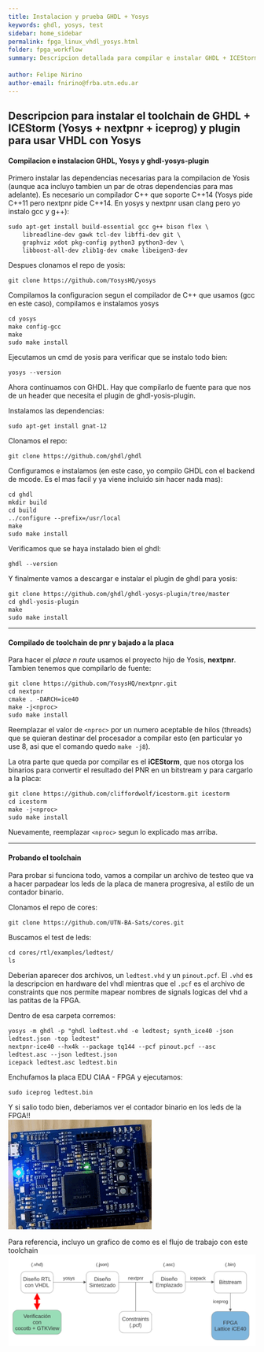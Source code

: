 ```yaml
---
title: Instalacion y prueba GHDL + Yosys
keywords: ghdl, yosys, test
sidebar: home_sidebar
permalink: fpga_linux_vhdl_yosys.html
folder: fpga_workflow
summary: Descripcion detallada para compilar e instalar GHDL + ICEStorm + plugin para usar vhdl con yosys

author: Felipe Nirino
author-email: fnirino@frba.utn.edu.ar
---
```


## Descripcion para instalar el toolchain de GHDL + ICEStorm (Yosys + nextpnr + iceprog) y plugin para usar VHDL con Yosys

#### Compilacion e instalacion GHDL, Yosys y ghdl-yosys-plugin

Primero instalar las dependencias necesarias para la compilacion de Yosis (aunque aca incluyo tambien un par de otras dependencias para mas adelante).
Es necesario un compilador C++ que soporte C++14 (Yosys pide C++11 pero nextpnr pide C++14. En yosys y nextpnr usan clang pero yo instalo gcc y g++):
 
```
sudo apt-get install build-essential gcc g++ bison flex \
	libreadline-dev gawk tcl-dev libffi-dev git \
	graphviz xdot pkg-config python3 python3-dev \
	libboost-all-dev zlib1g-dev cmake libeigen3-dev
```

Despues clonamos el repo de yosis:

```
git clone https://github.com/YosysHQ/yosys
```

Compilamos la configuracion segun el compilador de C++ que usamos (gcc en este caso), compilamos e instalamos yosys

```
cd yosys
make config-gcc
make
sudo make install
```

Ejecutamos un cmd de yosis para verificar que se instalo todo bien:

```
yosys --version
```

Ahora continuamos con GHDL. Hay que compilarlo de fuente para que nos de un header que necesita el plugin de ghdl-yosis-plugin.

Instalamos las dependencias:

```
sudo apt-get install gnat-12
```

Clonamos el repo:

```
git clone https://github.com/ghdl/ghdl
```

Configuramos e instalamos (en este caso, yo compilo GHDL con el backend de mcode. Es el mas facil y ya viene incluido sin hacer nada mas):

```
cd ghdl
mkdir build
cd build
../configure --prefix=/usr/local
make
sudo make install
```

Verificamos que se haya instalado bien el ghdl:

```
ghdl --version
```

Y finalmente vamos a descargar e instalar el plugin de ghdl para yosis:

```
git clone https://github.com/ghdl/ghdl-yosys-plugin/tree/master
cd ghdl-yosis-plugin
make
sudo make install
```

---

#### Compilado de toolchain de pnr y bajado a la placa

Para hacer el *place n route* usamos el proyecto hijo de Yosis, **nextpnr**.
Tambien tenemos que compilarlo de fuente:

```
git clone https://github.com/YosysHQ/nextpnr.git
cd nextpnr
cmake . -DARCH=ice40
make -j<nproc>
sudo make install
```

Reemplazar el valor de `<nproc>` por un numero aceptable de hilos (threads) que se quieran destinar del procesador a compilar esto (en particular yo use 8, asi que el comando quedo `make -j8`).

La otra parte que queda por compilar es el **iCEStorm**, que nos otorga los binarios para convertir el resultado del PNR en un bitstream y para cargarlo a la placa:

```
git clone https://github.com/cliffordwolf/icestorm.git icestorm
cd icestorm
make -j<nproc>
sudo make install
```

Nuevamente, reemplazar `<nproc>` segun lo explicado mas arriba.

---

#### Probando el toolchain

Para probar si funciona todo, vamos a compilar un archivo de testeo que va a hacer parpadear los leds de la placa de manera progresiva, al estilo de un contador binario.

Clonamos el repo de cores:

```
git clone https://github.com/UTN-BA-Sats/cores.git
```

Buscamos el test de leds:

```
cd cores/rtl/examples/ledtest/
ls
```

Deberian aparecer dos archivos, un `ledtest.vhd` y un `pinout.pcf`. El `.vhd` es la descripcion en hardware del vhdl mientras que el `.pcf` es el archivo de constraints que nos permite mapear nombres de signals logicas del vhd a las patitas de la FPGA.

Dentro de esa carpeta corremos:

```
yosys -m ghdl -p "ghdl ledtest.vhd -e ledtest; synth_ice40 -json ledtest.json -top ledtest"
nextpnr-ice40 --hx4k --package tq144 --pcf pinout.pcf --asc ledtest.asc --json ledtest.json
icepack ledtest.asc ledtest.bin
```

Enchufamos la placa EDU CIAA - FPGA y ejecutamos:

```
sudo iceprog ledtest.bin
```

Y si salio todo bien, deberiamos ver el contador binario en los leds de la FPGA!!  
![gif-fpga](../../images/fpga_test_counter.gif)

Para referencia, incluyo un grafico de como es el flujo de trabajo con este toolchain  
![workflow-fpga](../../images/fpga_workflow_grafico.png)
